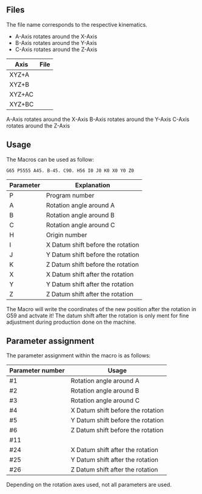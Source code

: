 ## Files
The file name corresponds to the respective kinematics.
- A-Axis rotates around the X-Axis
- B-Axis rotates around the Y-Axis
- C-Axis rotates around the Z-Axis

| Axis   | File |
|--------|------|
| XYZ+A  |      |
| XYZ+B  |      |
| XYZ+AC |      |
| XYZ+BC |      |
A-Axis rotates around the X-Axis
B-Axis rotates around the Y-Axis
C-Axis rotates around the Z-Axis

## Usage
The Macros can be used as follow:
```
G65 P5555 A45. B-45. C90. H56 I0 J0 K0 X0 Y0 Z0
```

| Parameter | Explanation                       |
|-----------|-----------------------------------|
| P         | Program number                    |
| A         | Rotation angle around A           |
| B         | Rotation angle around B           |
| C         | Rotation angle around C           |
| H         | Origin number                     |
| I         | X Datum shift before the rotation |
| J         | Y Datum shift before the rotation |
| K         | Z Datum shift before the rotation |
| X         | X Datum shift after the rotation  |
| Y         | Y Datum shift after the rotation  |
| Z         | Z Datum shift after the rotation  |
The Macro will write the coordinates of the new position after the rotation in G59 and actvate it!
The datum shift after the rotation is only ment for fine adjustment during production done on the machine.

## Parameter assignment
The parameter assignment within the macro is as follows:

| Parameter number | Usage                             |
|------------------|-----------------------------------|
| #1               | Rotation angle around A           |
| #2               | Rotation angle around B           |
| #3               | Rotation angle around C           |
| #4               | X Datum shift before the rotation |
| #5               | Y Datum shift before the rotation |
| #6               | Z Datum shift before the rotation |
| #11              |                                   |
| #24              | X Datum shift after the rotation  |
|  #25             | Y Datum shift after the rotation  |
| #26              | Z Datum shift after the rotation  |
Depending on the rotation axes used, not all parameters are used.
